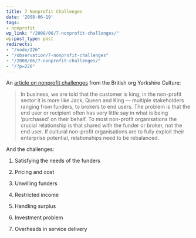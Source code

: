 ```yaml
---
title: 7 Nonprofit Challenges
date: '2008-06-19'
tags:
- nonprofit
wp_link: "/2008/06/7-nonprofit-challenges/"
wp:post_type: post
redirects:
- "/node/226"
- "/observation/7-nonprofit-challenges"
- "/2008/06/7-nonprofit-challenges/"
- "/?p=226"
---
```


An [article on nonprofit challenges](http://www.yorkshire-culture.co.uk/News/Articles/The_seven_key_challenges_for_non-profit_organisations.html) from the British org Yorkshire Culture:

>

> In business, we are told that the customer is king; in the non-profit sector it is more like Jack, Queen and King — multiple stakeholders ranging from funders, to brokers to end users. The problem is that the end user or recipient often has very little say in what is being ‘purchased’ on their behalf. To most non-profit organisations the crucial relationship is that shared with the funder or broker, not the end user. If cultural non-profit organisations are to fully exploit their enterprise potential, relationships need to be rebalanced.

>

And the challenges:

1. Satisfying the needs of the funders

2. Pricing and cost

3. Unwilling funders

4. Restricted income

5. Handling surplus

6. Investment problem

7. Overheads in service delivery

